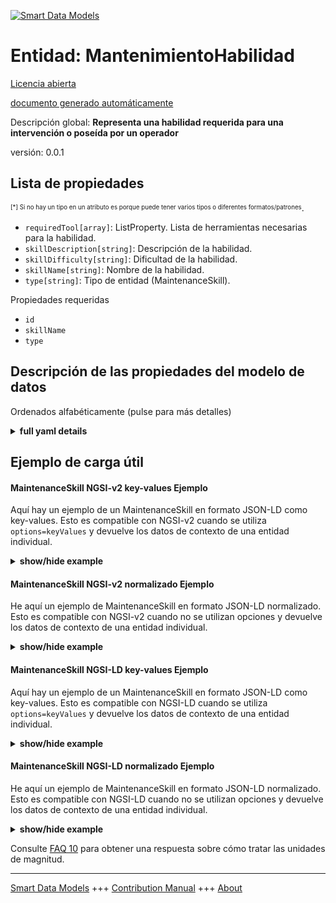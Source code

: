<!-- 10-Header -->  
[![Smart Data Models](https://smartdatamodels.org/wp-content/uploads/2022/01/SmartDataModels_logo.png "Logo")](https://smartdatamodels.org)  
Entidad: MantenimientoHabilidad  
===============================<!-- /10-Header -->  
<!-- 15-License -->  
[Licencia abierta](https://github.com/smart-data-models//dataModel.PredictiveMaintenance/blob/master/MaintenanceSkill/LICENSE.md)  
[documento generado automáticamente](https://docs.google.com/presentation/d/e/2PACX-1vTs-Ng5dIAwkg91oTTUdt8ua7woBXhPnwavZ0FxgR8BsAI_Ek3C5q97Nd94HS8KhP-r_quD4H0fgyt3/pub?start=false&loop=false&delayms=3000#slide=id.gb715ace035_0_60)  
<!-- /15-License -->  
<!-- 20-Description -->  
Descripción global: **Representa una habilidad requerida para una intervención o poseída por un operador**  
versión: 0.0.1  
<!-- /20-Description -->  
<!-- 30-PropertiesList -->  

## Lista de propiedades  

<sup><sub>[*] Si no hay un tipo en un atributo es porque puede tener varios tipos o diferentes formatos/patrones</sub></sup>.  
- `requiredTool[array]`: ListProperty. Lista de herramientas necesarias para la habilidad.  - `skillDescription[string]`: Descripción de la habilidad.  - `skillDifficulty[string]`: Dificultad de la habilidad.  - `skillName[string]`: Nombre de la habilidad.  - `type[string]`: Tipo de entidad (MaintenanceSkill).  <!-- /30-PropertiesList -->  
<!-- 35-RequiredProperties -->  
Propiedades requeridas  
- `id`  - `skillName`  - `type`  <!-- /35-RequiredProperties -->  
<!-- 40-NotesYaml -->  
<!-- /40-NotesYaml -->  
<!-- 50-DataModelHeader -->  
## Descripción de las propiedades del modelo de datos  
Ordenados alfabéticamente (pulse para más detalles)  
<!-- /50-DataModelHeader -->  
<!-- 60-ModelYaml -->  
<details><summary><strong>full yaml details</strong></summary>    
```yaml  
MaintenanceSkill:    
  description: Represent a skill required for an intervention or possessed by an operator    
  properties:    
    requiredTool:    
      description: ListProperty. List of tools required for the skill.    
      items:    
        description: Name of the required tool.    
        type: string    
        x-ngsi:    
          type: Property    
      type: array    
    skillDescription:    
      description: Description of the skill.    
      type: string    
      x-ngsi:    
        type: Property    
    skillDifficulty:    
      description: Difficulty of the skill.    
      type: string    
      x-ngsi:    
        type: Property    
    skillName:    
      description: Name of the skill.    
      type: string    
      x-ngsi:    
        type: Property    
    type:    
      description: The type of the entity (MaintenanceSkill).    
      type: string    
      x-ngsi:    
        type: Property    
  required:    
    - id    
    - type    
    - skillName    
  type: object    
  x-derived-from: ''    
  x-disclaimer: Redistribution and use in source and binary forms, with or without modification, are permitted  provided that the license conditions are met. Copyleft (c) 2025 Contributors to Smart Data Models Program    
  x-license-url: https://github.com/smart-data-models/dataModel.PredictiveMaintenance/blob/master/MaintenanceSkill/LICENSE.md    
  x-model-schema: https://smart-data-models.github.io/dataModel.PredictiveMaintenance/MaintenanceSkill/schema.json    
  x-model-tags: maintenace    
  x-version: 0.0.1    
```  
</details>    
<!-- /60-ModelYaml -->  
<!-- 70-MiddleNotes -->  
<!-- /70-MiddleNotes -->  
<!-- 80-Examples -->  
## Ejemplo de carga útil  
#### MaintenanceSkill NGSI-v2 key-values Ejemplo  
Aquí hay un ejemplo de un MaintenanceSkill en formato JSON-LD como key-values. Esto es compatible con NGSI-v2 cuando se utiliza `options=keyValues` y devuelve los datos de contexto de una entidad individual.  
<details><summary><strong>show/hide example</strong></summary>    
```json  
{  
    "id": "urn:ngsi-ld:dataModel.PredictiveMaintenance:MaintenanceSkill:maintenanceSkill01",  
    "type": "MaintenanceSkill",  
    "skillName": "Engine Repair",  
    "skillDifficulty": "Advanced",  
    "skillDescription": "This skill involves diagnosing and repairing engine issues in vehicles.",  
    "requiredTool": [  
        "Wrench Set",  
        "Socket Set",  
        "OBD-II Scanner",  
        "Jack and Jack Stands"  
    ]  
}  
```  
</details>  
#### MaintenanceSkill NGSI-v2 normalizado Ejemplo  
He aquí un ejemplo de MaintenanceSkill en formato JSON-LD normalizado. Esto es compatible con NGSI-v2 cuando no se utilizan opciones y devuelve los datos de contexto de una entidad individual.  
<details><summary><strong>show/hide example</strong></summary>    
```json  
{  
    "id": "urn:ngsi-ld:dataModel.PredictiveMaintenance:MaintenanceSkill:maintenanceSkill01",  
    "type": "MaintenanceSkill",  
    "skillName": {  
        "type": "Text",  
        "value": "Engine Repair"  
    },  
    "skillDifficulty": {  
        "type": "Text",  
        "value": "Advanced"  
    },  
    "skillDescription": {  
        "type": "Text",  
        "value": "This skill involves diagnosing and repairing engine issues in vehicles."  
    },  
    "requiredTool": {  
        "type": "Text",  
        "value": [  
            "Wrench Set",  
            "Socket Set",  
            "OBD-II Scanner",  
            "Jack and Jack Stands"  
        ]  
    }  
}  
```  
</details>  
#### MaintenanceSkill NGSI-LD key-values Ejemplo  
Aquí hay un ejemplo de un MaintenanceSkill en formato JSON-LD como key-values. Esto es compatible con NGSI-LD cuando se utiliza `options=keyValues` y devuelve los datos de contexto de una entidad individual.  
<details><summary><strong>show/hide example</strong></summary>    
```json  
{  
    "@context": [  
        "https://smartdatamodels.org/context.jsonld"  
    ],  
    "id": "https://smart-data-models.github.io/dataModel.PredictiveMaintenance/MaintenanceSkill/maintenanceSkill01",  
    "type": "MaintenanceSkill",  
    "skillName": "Engine Repair",  
    "skillDifficulty": "Advanced",  
    "skillDescription": "This skill involves diagnosing and repairing engine issues in vehicles.",  
    "requiredTool": [  
        "Wrench Set",  
        "Socket Set",  
        "OBD-II Scanner",  
        "Jack and Jack Stands"  
    ]  
}  
```  
</details>  
#### MaintenanceSkill NGSI-LD normalizado Ejemplo  
He aquí un ejemplo de MaintenanceSkill en formato JSON-LD normalizado. Esto es compatible con NGSI-LD cuando no se utilizan opciones y devuelve los datos de contexto de una entidad individual.  
<details><summary><strong>show/hide example</strong></summary>    
```json  
{  
    "@context": [  
        "https://smartdatamodels.org/context.jsonld"  
    ],  
    "type": "MaintenanceSkill",  
    "id": "https://smart-data-models.github.io/dataModel.PredictiveMaintenance/MaintenanceSkill/maintenanceSkill01",  
    "skillName": {  
        "type": "Property",  
        "value": "Engine Repair"  
    },  
    "skillDifficulty": {  
        "type": "Property",  
        "value": "Advanced"  
    },  
    "skillDescription": {  
        "type": "Property",  
        "value": "This skill involves diagnosing and repairing engine issues in vehicles."  
    },  
    "requiredTool": {  
        "type": "ListProperty",  
        "value": [  
            "Wrench Set",  
            "Socket Set",  
            "OBD-II Scanner",  
            "Jack and Jack Stands"  
        ]  
    }  
}  
```  
</details><!-- /80-Examples -->  
<!-- 90-FooterNotes -->  
<!-- /90-FooterNotes -->  
<!-- 95-Units -->  
Consulte [FAQ 10](https://smartdatamodels.org/index.php/faqs/) para obtener una respuesta sobre cómo tratar las unidades de magnitud.  
<!-- /95-Units -->  
<!-- 97-LastFooter -->  
---  
[Smart Data Models](https://smartdatamodels.org) +++ [Contribution Manual](https://bit.ly/contribution_manual) +++ [About](https://bit.ly/Introduction_SDM)<!-- /97-LastFooter -->  
